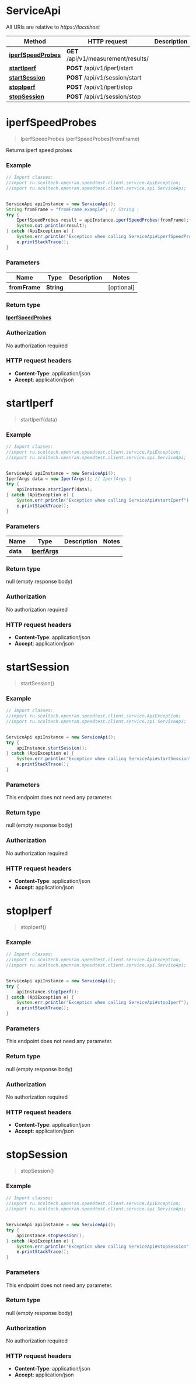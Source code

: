 # ServiceApi

All URIs are relative to *https://localhost*

Method | HTTP request | Description
------------- | ------------- | -------------
[**iperfSpeedProbes**](ServiceApi.md#iperfSpeedProbes) | **GET** /api/v1/measurement/results/ | 
[**startIperf**](ServiceApi.md#startIperf) | **POST** /api/v1/iperf/start | 
[**startSession**](ServiceApi.md#startSession) | **POST** /api/v1/session/start | 
[**stopIperf**](ServiceApi.md#stopIperf) | **POST** /api/v1/iperf/stop | 
[**stopSession**](ServiceApi.md#stopSession) | **POST** /api/v1/session/stop | 


<a name="iperfSpeedProbes"></a>
# **iperfSpeedProbes**
> IperfSpeedProbes iperfSpeedProbes(fromFrame)



Returns iperf speed probes

### Example
```java
// Import classes:
//import ru.scoltech.openran.speedtest.client.service.ApiException;
//import ru.scoltech.openran.speedtest.client.service.api.ServiceApi;


ServiceApi apiInstance = new ServiceApi();
String fromFrame = "fromFrame_example"; // String | 
try {
    IperfSpeedProbes result = apiInstance.iperfSpeedProbes(fromFrame);
    System.out.println(result);
} catch (ApiException e) {
    System.err.println("Exception when calling ServiceApi#iperfSpeedProbes");
    e.printStackTrace();
}
```

### Parameters

Name | Type | Description  | Notes
------------- | ------------- | ------------- | -------------
 **fromFrame** | **String**|  | [optional]

### Return type

[**IperfSpeedProbes**](IperfSpeedProbes.md)

### Authorization

No authorization required

### HTTP request headers

 - **Content-Type**: application/json
 - **Accept**: application/json

<a name="startIperf"></a>
# **startIperf**
> startIperf(data)





### Example
```java
// Import classes:
//import ru.scoltech.openran.speedtest.client.service.ApiException;
//import ru.scoltech.openran.speedtest.client.service.api.ServiceApi;


ServiceApi apiInstance = new ServiceApi();
IperfArgs data = new IperfArgs(); // IperfArgs | 
try {
    apiInstance.startIperf(data);
} catch (ApiException e) {
    System.err.println("Exception when calling ServiceApi#startIperf");
    e.printStackTrace();
}
```

### Parameters

Name | Type | Description  | Notes
------------- | ------------- | ------------- | -------------
 **data** | [**IperfArgs**](IperfArgs.md)|  |

### Return type

null (empty response body)

### Authorization

No authorization required

### HTTP request headers

 - **Content-Type**: application/json
 - **Accept**: application/json

<a name="startSession"></a>
# **startSession**
> startSession()





### Example
```java
// Import classes:
//import ru.scoltech.openran.speedtest.client.service.ApiException;
//import ru.scoltech.openran.speedtest.client.service.api.ServiceApi;


ServiceApi apiInstance = new ServiceApi();
try {
    apiInstance.startSession();
} catch (ApiException e) {
    System.err.println("Exception when calling ServiceApi#startSession");
    e.printStackTrace();
}
```

### Parameters
This endpoint does not need any parameter.

### Return type

null (empty response body)

### Authorization

No authorization required

### HTTP request headers

 - **Content-Type**: application/json
 - **Accept**: application/json

<a name="stopIperf"></a>
# **stopIperf**
> stopIperf()





### Example
```java
// Import classes:
//import ru.scoltech.openran.speedtest.client.service.ApiException;
//import ru.scoltech.openran.speedtest.client.service.api.ServiceApi;


ServiceApi apiInstance = new ServiceApi();
try {
    apiInstance.stopIperf();
} catch (ApiException e) {
    System.err.println("Exception when calling ServiceApi#stopIperf");
    e.printStackTrace();
}
```

### Parameters
This endpoint does not need any parameter.

### Return type

null (empty response body)

### Authorization

No authorization required

### HTTP request headers

 - **Content-Type**: application/json
 - **Accept**: application/json

<a name="stopSession"></a>
# **stopSession**
> stopSession()





### Example
```java
// Import classes:
//import ru.scoltech.openran.speedtest.client.service.ApiException;
//import ru.scoltech.openran.speedtest.client.service.api.ServiceApi;


ServiceApi apiInstance = new ServiceApi();
try {
    apiInstance.stopSession();
} catch (ApiException e) {
    System.err.println("Exception when calling ServiceApi#stopSession");
    e.printStackTrace();
}
```

### Parameters
This endpoint does not need any parameter.

### Return type

null (empty response body)

### Authorization

No authorization required

### HTTP request headers

 - **Content-Type**: application/json
 - **Accept**: application/json

